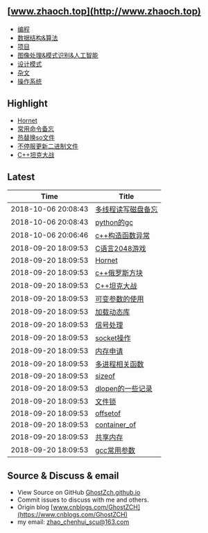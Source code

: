 ## [www.zhaoch.top](http://www.zhaoch.top)
+ [编程](编程)
+ [数据结构&算法](数据结构&算法)
+ [项目](项目)
+ [图像处理&模式识别&人工智能](图像处理&模式识别&人工智能)
+ [设计模式](设计模式)
+ [杂文](杂文)
+ [操作系统](操作系统)

## Highlight

+ [Hornet](项目/Hornet.md)
+ [常用命令备忘](操作系统/linux/常用命令备忘.md)
+ [热替换so文件](操作系统/linux/热替换so文件.md)
+ [不停服更新二进制文件](操作系统/linux/不停服更新二进制文件.md)
+ [C++坦克大战](项目/C++坦克大战.md)

## Latest 

|Time|Title|
|--|--|
|2018-10-06 20:08:43|[多线程读写磁盘备忘](操作系统/多线程读写磁盘备忘.md)|
|2018-10-06 20:08:43|[python的gc](编程/python/python的gc.md)|
|2018-10-06 20:06:46|[c++构造函数异常](编程/c_cpp/c++构造函数异常.md)|
|2018-09-20 18:09:53|[C语言2048游戏](项目/C语言2048游戏.md)|
|2018-09-20 18:09:53|[Hornet](项目/Hornet.md)|
|2018-09-20 18:09:53|[c++俄罗斯方块](项目/c++俄罗斯方块.md)|
|2018-09-20 18:09:53|[C++坦克大战](项目/C++坦克大战.md)|
|2018-09-20 18:09:53|[可变参数的使用](编程/c_cpp/可变参数的使用.md)|
|2018-09-20 18:09:53|[加载动态库](编程/c_cpp/加载动态库.md)|
|2018-09-20 18:09:53|[信号处理](编程/c_cpp/信号处理.md)|
|2018-09-20 18:09:53|[socket操作](编程/c_cpp/socket操作.md)|
|2018-09-20 18:09:53|[内存申请](编程/c_cpp/内存申请.md)|
|2018-09-20 18:09:53|[多进程相关函数](编程/c_cpp/多进程相关函数.md)|
|2018-09-20 18:09:53|[sizeof](编程/c_cpp/sizeof.md)|
|2018-09-20 18:09:53|[dlopen的一些记录](编程/c_cpp/dlopen的一些记录.md)|
|2018-09-20 18:09:53|[文件锁](编程/c_cpp/文件锁.md)|
|2018-09-20 18:09:53|[offsetof](编程/c_cpp/offsetof.md)|
|2018-09-20 18:09:53|[container_of](编程/c_cpp/container_of.md)|
|2018-09-20 18:09:53|[共享内存](编程/c_cpp/共享内存.md)|
|2018-09-20 18:09:53|[gcc常用参数](编程/c_cpp/gcc常用参数.md)|

## Source & Discuss & email

+ View Source on GitHub [GhostZch.github.io](https://github.com/GhostZCH/GhostZch.github.io/)
+ Commit issues to discuss with me and others.
+ Origin blog [www.cnblogs.com/GhostZCH](https://www.cnblogs.com/GhostZCH)
+ my email: zhao_chenhui_scu@163.com
